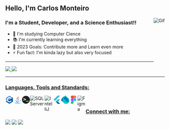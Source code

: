 ## Hello, I'm Carlos Monteiro 

<div>
  <img align="right" alt="Gif"height="160em" src="https://www.puttiapps.com/wp-content/uploads/2021/05/Training-and-Application.gif"/>
</div>
<h3> I'm a Student, Developer, and a Science Enthusiast!!</h3>

- 🔭 I'm studying Computer Cience 
-  📚 I'm currently learning everything
- 🥅 2023 Goals: Contribute more and Learn even more
- ⚡ Fun fact: I'm kinda lazy but also very  focused


---
 <div>
  <a href="https://github.com/Carlos-MVM">
  <img height="160em" src="https://github-readme-stats.vercel.app/api?username=Carlos-MVM&show_icons=true&theme=dark&include_all_commits=true&count_private=true"/>
  <img height="160em" src="https://github-readme-stats.vercel.app/api/top-langs/?username=Carlos-MVM&layout=compact&langs_count=7&theme=dark"/>
</div>

 ---
### Languages, Tools and Standards:

  <img align="left" alt="C" width="26px" src="https://github.com/devicons/devicon/blob/master/icons/c/c-original.svg" />
  <img align="left" alt="Java" width="26px" src="https://github.com/devicons/devicon/blob/master/icons/java/java-original.svg" />
  <img align="left" alt="Terminal" width="26px"        src="https://raw.githubusercontent.com/github/explore/80688e429a7d4ef2fca1e82350fe8e3517d3494d/topics/terminal/terminal.png" />
 <img align="left" alt="SQL Server" width="46px" src="https://www.svgrepo.com/show/303229/microsoft-sql-server-logo.svg" />
 <img align="left" alt="IntelliJ" width="26px" src="https://www.svgrepo.com/show/353906/intellij-idea.svg" />
 <img align="left" alt="IntelliJ" width="26px" src="https://github.com/devicons/devicon/blob/master/icons/flutter/flutter-original.svg" />
 <img align="left" alt="Dart" width="26px" src="https://github.com/devicons/devicon/blob/master/icons/dart/dart-original.svg" />
 <img align="left" alt="Figma" width="26px" src="https://github.com/devicons/devicon/blob/master/icons/figma/figma-original.svg" />
  <img align="left" alt="Figma" width="26px" src="https://www.svgrepo.com/show/303109/adobe-xd-logo.svg" />
  
<br />
 
### Connect with me:

  <a href = "mailto:carlosmaurovm@gmail.com"><img src="https://img.shields.io/badge/-Gmail-%23333?style=for-the-badge&logo=gmail&logoColor=white" target="_blank"></a>
  <a href="https://www.linkedin.com/in/carlos-monteiro-a62205195/" target="_blank"><img src="https://img.shields.io/badge/-LinkedIn-%230077B5?style=for-the-badge&logo=linkedin&logoColor=white" target="_blank"></a>
   <a href="https://t.me/Carlos_M_M" target="_blank"><img src="https://img.shields.io/badge/-Telegram-0088CC?style=for-the-badge&logo=telegram&logoColor=white" target="_blank"></a>



  
[linkedin]: https://www.linkedin.com/in/carlos-monteiro-a62205195/

